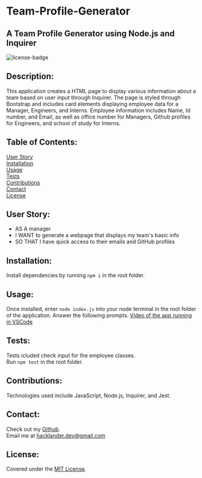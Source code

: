 # Team-Profile-Generator
## A Team Profile Generator using Node.js and Inquirer
![license-badge](https://shields.io/github/license/MonsAltus/Team-Profile-Generator)

## Description:
This application creates a HTML page to display various information about a team based on user input through Inquirer.
The page is styled through Bootstrap and includes card elements displaying employee data for a Manager, Engineers, and Interns.
Employee information includes Name, Id number, and Email, as well as office number for Managers, Github profiles for Engineers, and school of study for Interns.

## Table of Contents:
[User Story](#User-Story)<br>
[Installation](#Installation)<br>
[Usage](#Usage)<br>
[Tests](#Tests)<br>
[Contributions](#Contributions)<br>
[Contact](#Contact)<br>
[License](#License)<br>

## User Story:
- AS A manager
- I WANT to generate a webpage that displays my team's basic info
- SO THAT I have quick access to their emails and GitHub profiles

## Installation:
<!-- Create a package.json file by running `npm init` in the root folder.<br> -->
Install dependencies by running `npm i` in the root folder.

## Usage:
Once installed, enter `node index.js` into your node terminal in the root folder of the application. Answer the following prompts.
[Video of the app running in VSCode]( <!--ADD VIDEO URL--> )<br>
<!-- ![Image of project running in VSCode terminal.](./assets/preview1.png)<br> -->
<!-- ![Second Image of project running in VSCode terminal.](./assets/preview2.png)<br> -->

## Tests:
Tests icluded check input for the employee classes.<br>
Run `npm test` in the root folder.

## Contributions:
Technologies used include JavaScript, Node.js, Inquirer, and Jest.

## Contact:
Check out my [Github](https://github.com/MonsAltus).<br>
Email me at <hacklander.dev@gmail.com>

## License:
Covered under the [MIT License](https://github.com/MonsAltus/Team-Profile-Generator/blob/main/LICENSE).
